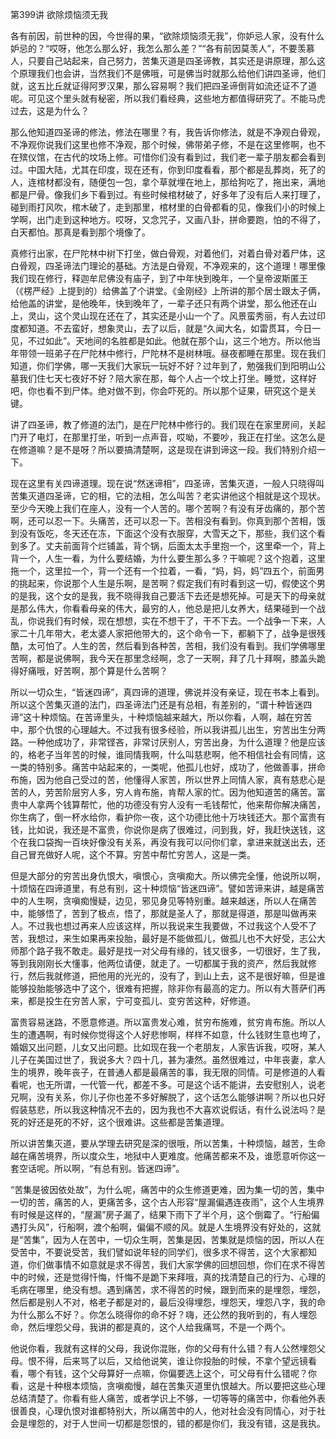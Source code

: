第399讲 欲除烦恼须无我

各有前因，前世种的因，今世得的果，“欲除烦恼须无我”，你妒忌人家，没有什么妒忌的？“哎呀，他怎么那么好，我怎么那么差？”“各有前因莫羡人”，不要羡慕人，只要自己站起来，自己努力，苦集灭道是四圣谛教，其实还是讲原理，那么这个原理我们也会讲，当然我们不是佛哦，可是佛当时就那么给他们讲四圣谛，他们就，这五比丘就证得阿罗汉果，那么容易啊？我们把四圣谛倒背如流还证不了道呢。可见这个里头就有秘密，所以我们看经典，这些地方都值得研究了。不能马虎过去，这是为什么？

那么他知道四圣谛的修法，修法在哪里？有，我告诉你修法，就是不净观白骨观，不净观你说我们这里也修不净观，那个时候，佛带弟子修，不是在这里修啊，也不在殡仪馆，在古代的坟场上修。可惜你们没有看到过，我们老一辈子朋友都会看到过。中国大陆，尤其在印度，现在还有，你到印度看看，那个都是乱葬岗，死了的人，连棺材都没有，随便包一包，拿个草就埋在地上，那给狗吃了，拖出来，满地都是尸骨。像我们乡下看到过。有些时候棺材破了，好多年了没有后人来打理了，碰到雨打风吹，棺木破了，走到那里，棺材里的白骨都看的见，像我们小的时候上学啊，出门走到这种地方。哎呀，又念咒子，又画八卦，拼命要跑，怕的不得了，白天都怕。那真是看到那个境像了。

真修行出家，在尸陀林中树下打坐，做白骨观，对着他们，对着白骨对着尸体，这白骨观，四圣谛法门理论的基础。方法是白骨观，不净观来的，这个道理！哪里像我们现在修行，释迦牟尼佛没有庙子，到了中年快到晚年，一个皇帝波斯匿王（《楞严经》上提到的）给佛盖了个讲堂。《金刚经》上所讲的那个居士跟太子俩，给他盖的讲堂，是他晚年，快到晚年了，一辈子还只有两个讲堂，那么他还在山上，灵山，这个灵山现在还在了，其实还是小山一个了。风景蛮秀丽，有人去过印度都知道。不去蛮好，想象灵山，去了以后，就是“久闻大名，如雷贯耳，今日一见，不过如此”。天地间的名胜都是如此。他就在那个山，这三个地方。所以他当年带领一班弟子在尸陀林中修行，尸陀林不是树林哦。昼夜都睡在那里。现在我们知道，你们学佛，哪一天我们大家玩一玩好不好？过年到了，勉强我们到阳明山公墓我们住七天七夜好不好？陪大家在那，每个人占一个坟上打坐。睡觉，这样好吧，你也看不到尸体。绝对做不到，你会吓死的。所以那个证果，研究这个是关键。

讲了四圣谛，教了修道的法门，是在尸陀林中修行的。我们现在在家里房间，关起门开了电灯，在那里打坐，听到一点声音，哎呦，不要吵，我正在打坐。这怎么是在修道嘛？是不是呀？所以要搞清楚啊，这是现在讲到谛这一段。我们特别介绍一下。

现在这里有关四谛道理。现在说“然迷谛相”，四圣谛，苦集灭道，一般人只晓得叫苦集灭道四圣谛，它的相，它的法相，怎么叫苦？老实讲他这个相就是这个现状。至少今天晚上我们在座人，没有一个人苦的。哪个苦啊？有没有牙齿痛的，那个苦啊，还可以忍一下。头痛苦，还可以忍一下。苦相没有看到。你真到那个苦相，饿到没有饭吃，冬天还在冻，下面这个没有衣服穿，大雪天之下，那些，我们这个看到多了。丈夫前面背个烂铺盖，背个锅，后面太太手里抱一个，这里牵一个，背上背一个，人生一看，为什么要结婚，为什么要生那么多？干嘛呢？这个抱着，这里拖一个，这里拉一个，背一个还有一个拉着，一看，“妈，妈，妈”四五个，前面男的挑起来，你说那个人生是乐啊，是苦啊？假定我们有时看到这一切，假使这个男的是我，这个女的是我，我不晓得我自己要活下去还是想死掉。可是天下的母亲就是那么伟大，你看看母亲的伟大，最穷的人，他总是把儿女养大，结果碰到一个战乱，你说我们有时候，现在想想，实在不想干了，干不下去。一个战争一下来，人家二十几年带大，老太婆人家把他带大的，这个命令一下，都躺下了，战争是很残酷，太可怕了。人生的苦，然后看到各种苦，苦相，我们没有看到。我们学佛哪里苦啊，都是说佛啊，我今天在那里念经啊，念了一天啊，拜了几十拜啊，膝盖头跪得好痛哦，好苦啊，那个算是什么苦啊？

所以一切众生，“皆迷四谛”，真四谛的道理，佛说并没有亲证，现在书本上看到。所以这个苦集灭道的法门，四圣谛法门还是有总相，有差别的，“谓十种皆迷四谛”这十种烦恼。在苦谛里头，十种烦恼越来越大，所以你看，人啊，越在穷苦中，那个仇恨的心理越大。不过我有很多经验，所以我讲孤儿出生，穷苦出生分两路。一种他成功了，非常铿吝，非常讨厌别人，穷苦出身，为什么道理？他是应该的，格老子当年苦的时候，谁同情我啊，什么叫慈悲啊，他不相信社会有同情，这一类的特别多。痛苦中站起来的，一类呢，他孤儿也好，成功了，他做善事，拼命布施，因为他自己受过的苦，他懂得人家苦，所以世界上同情人家，真有慈悲心是苦的人，劳苦阶层穷人多，穷人肯布施，肯帮人家的忙。因为他知道苦的痛苦。富贵中人拿两个钱算帮忙，他的功德没有穷人没有一毛钱帮忙，他来帮你解决痛苦，你生病了，倒一杯水给你，看护你一夜，这个功德比他十万块钱还大。那个富贵有钱，比如说，我还是不富贵，你说你是病了很难过，问到我，好，我赶快送钱，这个在我口袋掏一百块好像没有关系，再没有我可以问你们拿，拿进来就送出去，还自己冒充做好人呢，这个不算。穷苦中帮忙穷苦人，这是一类。

但是大部分的穷苦出身仇恨大，嗔恨心，贪嗔痴大。所以佛完全懂，他说所以啊，十烦恼在四谛道里，有总有别，这十种烦恼“皆迷四谛”。譬如苦谛来讲，越是痛苦中的人生啊，贪嗔痴慢疑，边见，邪见身见等特别重。越来越迷，所以人在痛苦中，能够悟了，苦到了极点，悟了，那就是圣人了，那就是得道，那是叫做再来人。不过我也想过再来人应该这样，所以我说来生我要做，不过我这个人受不了苦，我想过，来生如果再来投胎，最好是不能做孤儿，做孤儿也不大好受，志公大师那个路子我不敢走。最好是找一对父母有缘的，钱又很多，一切很好，生了我，等到我刚刚长大懂事，他两位请便，就走了。一切都属于我的资产，然后我就修行，然后我就修道，把他用的光光的，没有了，到山上去，这不是很好嘛，但是谁能够投胎能够选中了这个，很难有把握，除非你有最高的定力。所以有大菩萨们再来，都是投生在穷苦人家，宁可变孤儿、变穷苦这种，好修道。

富贵容易迷路，不愿意修道。所以富贵发心难，贫穷布施难，贫穷肯布施。所以人生的遭遇啊，有时候你觉得这个人好悲惨啊，样样不如意，什么钱财生意也垮了，婚姻又出问题，儿女又出问题。比如现在我一个老朋友，人家告诉我，哎呀，某人儿子在美国过世了，我说多大？四十几，甚为凄然。虽然很难过，中年丧妻，拿人生的境界，晚年丧子，在普通人都是最痛苦的事，我无限的同情。可是修道的人看看呢，也无所谓，一代管一代，都差不多。可是这个话不能讲，去安慰别人，说老兄啊，没有关系，你儿子你也差不多好解脱了，这个话怎么能够讲啊？所以也只好假装慈悲，所以我这种情况不去的，因为我也不大喜欢说假话，有什么说法吗？是死的好还是死的不好，这个很难讲。这些都是苦集道理。

所以讲苦集灭道，要从学理去研究是深的很哦，所以苦集，十种烦恼，越苦，生命越在痛苦境界，所以度众生，地狱中人更难度。他痛苦都来不及，谁愿意听你这一套空话呢。所以啊，“有总有别。皆迷四谛”。

“苦集是彼因依处故”，为什么呢，痛苦中的众生修道更难，因为集一切的苦，集中一切的苦，痛苦的人，更痛苦多，这个古人形容“屋漏偏遇连夜雨”，这个人生境界有时候是这样的，“屋漏”房子漏了，结果下雨下了半个月，这个倒霉了。“行船偏遇打头风”，行船啊，渡个船啊，偏偏不顺的风。就是人生境界没有好处的，这就是“苦集”，因为人在苦中，一切众生啊，苦集是因，苦集就是烦恼的因，所以人在受苦中，不要说受苦，我们譬如说年轻的同学们，很多求不得苦，这个大家都知道，你们做事情不如意就是求不得苦，我们大家学佛的回想回想，你们在求不得苦中的时候，还是觉得忏悔，忏悔不是跪下来拜哦，真的找清楚自己的行为、心理的毛病在哪里，绝没有想。遇到痛苦，求不得苦的时候，跟到而来的是埋怨，埋怨，然后都是别人不对，格老子都是对的，最后没得埋怨，埋怨天，埋怨八字，我的命为什么那么不好？。你怎么晓得你的命不好？嗨，还公然的我听到的，有人埋怨命，然后埋怨父母，我讲的都是真的，这个人给我痛骂，不是一个两个。

他说你看，我就有这样的父母，我说你混账，你的父母有什么错？有人公然埋怨父母。恨不得，后来骂了以后，又给他说笑，谁让你投胎的时候，不拿个望远镜看看，哪个有钱，这个父母算好一点嘛，你偏要选上这个，可父母有什么错呢？你看，这是十种根本烦恼，贪嗔痴慢，越在苦集灭道里仇恨越大。所以要把这些心理总结清楚了。你看有些人痛苦，或者学识上不够，一切等等的痛苦中，你看他外表很善良，心理仇恨对谁都特别大，所以痛苦中的人，他对社会没有同情心，对于社会是埋怨的，对于人世间一切都是怨恨的，错的都是你们，我没有错，这是我执。


